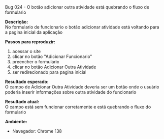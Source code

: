 Bug 024 - O botão adicionar outra atividade está quebrando o fluxo de formulario

**Descrição:**  
No formulario de funcionario o botão adicionar atividade está voltando para a pagina inicial da aplicação

**Passos para reproduzir:**  

1. acessar o site
2. clicar no botão "Adicionar Funcionario"
3. preencher o formulario
3. clicar no botão Adicionar Outra Atividade
5. ser redirecionado para pagina inicial

**Resultado esperado:**  
O campo de Adicionar Outra Atividade deveria ser um botão onde o usuário poderia inserir informações sobre outra atividade do funcionario

**Resultado atual:**  
O campo está sem funcionar corretamente e está quebrando o fluxo do formulario

**Ambiente:**  
- Navegador:  Chrome 138

